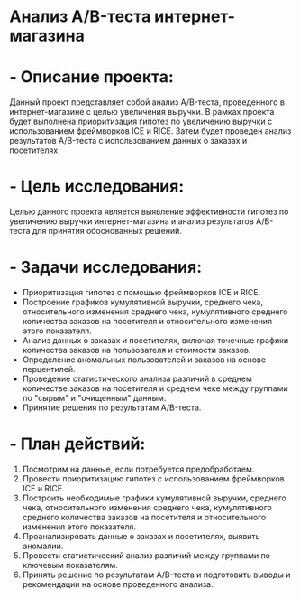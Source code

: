 # Анализ A/B-теста интернет-магазина 

# - Описание проекта:
Данный проект представляет собой анализ A/B-теста, проведенного в интернет-магазине с целью увеличения выручки. В рамках проекта будет выполнена приоритизация гипотез по увеличению выручки с использованием фреймворков ICE и RICE. Затем будет проведен анализ результатов A/B-теста с использованием данных о заказах и посетителях.


# - Цель исследования:
Целью данного проекта является выявление эффективности гипотез по увеличению выручки интернет-магазина и анализ результатов A/B-теста для принятия обоснованных решений.


# - Задачи исследования:
- Приоритизация гипотез с помощью фреймворков ICE и RICE.
- Построение графиков кумулятивной выручки, среднего чека, относительного изменения среднего чека, кумулятивного среднего количества заказов на посетителя и относительного изменения этого показателя.
- Анализ данных о заказах и посетителях, включая точечные графики количества заказов на пользователя и стоимости заказов.
- Определение аномальных пользователей и заказов на основе перцентилей.
- Проведение статистического анализа различий в среднем количестве заказов на посетителя и среднем чеке между группами по "сырым" и "очищенным" данным.
- Принятие решения по результатам A/B-теста.


# - План действий:
1. Посмотрим на данные, если потребуется предобработаем.
1. Провести приоритизацию гипотез с использованием фреймворков ICE и RICE.
2. Построить необходимые графики кумулятивной выручки, среднего чека, относительного изменения среднего чека, кумулятивного среднего количества заказов на посетителя и относительного изменения этого показателя.
3. Проанализировать данные о заказах и посетителях, выявить аномалии.
4. Провести статистический анализ различий между группами по ключевым показателям.
5. Принять решение по результатам A/B-теста и подготовить выводы и рекомендации на основе проведенного анализа.




